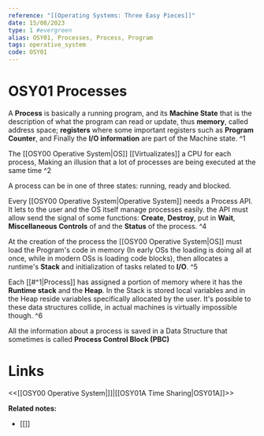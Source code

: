 ```yaml
---
reference: "[[Operating Systems: Three Easy Pieces]]"
date: 15/08/2023
type: 1 #evergreen
alias: OSY01, Processes, Process, Program
tags: operative_system
code: OSY01
---
```

# OSY01 Processes

A **Process** is basically a running program, and its **Machine State** that is the description of what the program can read or update, thus **memory**, called address space; **registers** where some important registers such as **Program Counter**, and Finally the **I/O information** are part of the Machine state. ^1

The [[OSY00 Operative System|OS]] [[Virtualizates]] a CPU for each process, Making an illusion that a lot of processes are being executed at the same time ^2

A process can be in one of three states: running, ready and blocked.

Every [[OSY00 Operative System|Operative System]] needs a Process API. It lets to the user and the OS itself manage processes easily. the API must allow send the signal of some functions: **Create**, **Destroy**, put in **Wait**, **Miscellaneous Controls** of and the **Status** of the process. ^4

At the creation of the process the [[OSY00 Operative System|OS]] must load the Program's code in memory (In early OSs the loading is doing all at once, while in modern OSs is loading code blocks), then allocates a runtime's **Stack** and initialization of tasks related to **I/O**. ^5

Each [[#^1|Process]] has assigned a portion of memory where it has the **Runtime stack** and the **Heap**. In the Stack is stored local variables and in the Heap reside variables specifically allocated by the user. It's possible to these data structures collide, in actual machines is virtually impossible though. ^6

All the information about a process is saved in a Data Structure that sometimes is called **Process Control Block (PBC)**
 
# Links
<<[[OSY00 Operative System|]]|[[OSY01A Time Sharing|OSY01A]]>>

**Related notes:**
- [[]] 